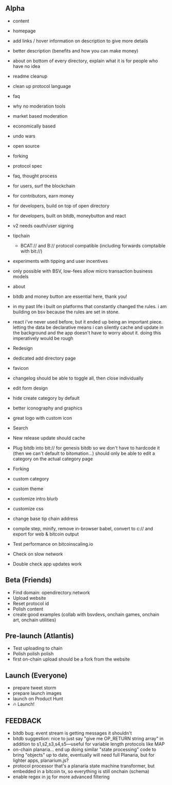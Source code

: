 ## Alpha

- content
 - homepage
  - add links / hover information on description to give more details
  - better description (benefits and how you can make money)
 - about on bottom of every directory, explain what it is for people who have no idea
 - readme cleanup
 - clean up protocol language
 - faq
  - why no moderation tools
   - market based moderation
  - economically based
  - undo wars
  - open source
  - forking
  - protocol spec
  - faq, thought process
  - for users, surf the blockchain
  - for contributors, earn money
  - for developers, build on top of open directory
  - for developers, built on bitdb, moneybutton and react
  - v2 needs oauth/user signing
  - tipchain
    - BCAT:// and B:// protocol compatible (including forwards comptaible with bit://)
  - experiments with tipping and user incentives
  - only possible with BSV, low-fees allow micro transaction business models
 - about
  - bitdb and money button are essential here, thank you!
  - in my past life i built on platforms that constantly changed the rules. i am building on bsv because the rules are set in stone.
  - react i've never used before, but it ended up being an important piece. letting the data be declarative means i can silently cache and update in the background and the app doesn't have to worry about it. doing this imperatively would be rough


- Redesign
 - dedicated add directory page
 - favicon
 - changelog should be able to toggle all, then close individually
 - edit form design
 - hide create category by default
 - better iconography and graphics
 - great logo with custom icon

- Search
- New release update should cache
- Plug bitdb into bit:// for genesis bitdb so we don't have to hardcode it (then we can't default to bitomation...)
should only be able to edit a category on the actual category page

- Forking
 - custom category
 - custom theme
 - customize intro blurb
 - customize css
 - change base tip chain address

- compile step, minify, remove in-browser babel, convert to c:// and export for web & bitcoin output

- Test performance on bitcoinscaling.io
- Check on slow network
- Double check app updates work

## Beta (Friends)
- Find domain: opendirectory.network
- Upload website
- Reset protocol id
- Polish content
- create good examples (collab with bsvdevs, onchain games, onchain art, onchain utilities)

## Pre-launch (Atlantis)
- Test uploading to chain
- Polish polish polish
- first on-chain upload should be a fork from the website

## Launch (Everyone)
- prepare tweet storm
- prepare launch images
- launch on Product Hunt
- 🔥 Launch!

## FEEDBACK
* bitdb bug: event stream is getting messages it shouldn't
* bitdb suggestion: nice to just say "give me OP_RETURN string array" in addition to s1,s2,s3,s4,s5—useful for variable length protocols like MAP
* on-chain planaria... end up doing similar "state processing" code to bring "objects" up to date, eventually will need full Planaria, but for lighter apps, planarium.js?
* protocol processor that's a planaria state machine transformer, but embedded in a bitcoin tx, so everything is still onchain (schema)
* enable regex in jq for more advanced filtering

